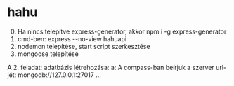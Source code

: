 # hahu

0. Ha nincs telepítve express-generator, akkor npm i -g express-generator
1. cmd-ben: express --no-view hahuapi
2. nodemon telepítése, start script szerkesztése
3. mongoose telepítése

A 2. feladat: adatbázis létrehozása:
a: A compass-ban beírjuk a szerver url-jét: mongodb://127.0.0.1:27017
...
